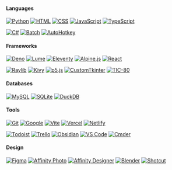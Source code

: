 #### Languages
[![Python](https://img.shields.io/badge/Python-3776AB?logo=python&logoColor=fff)](https://www.python.org/)
[![HTML](https://img.shields.io/badge/HTML-%23E34F26.svg?logo=html5&logoColor=white)](https://developer.mozilla.org/en-US/docs/Web/HTML)
[![CSS](https://img.shields.io/badge/CSS-1572B6?logo=css3&logoColor=fff)](https://developer.mozilla.org/en-US/docs/Web/CSS)
[![JavaScript](https://img.shields.io/badge/JavaScript-F7DF1E?logo=javascript&logoColor=000)](https://developer.mozilla.org/en-US/docs/Web/JavaScript)
[![TypeScript](https://img.shields.io/badge/TypeScript-3178C6?logo=typescript&logoColor=fff)](https://www.typescriptlang.org/)

[![C#](https://custom-icon-badges.demolab.com/badge/C%23-%23239120.svg?logo=cshrp&logoColor=white)](https://dotnet.microsoft.com/en-us/)
[![Batch](https://img.shields.io/badge/Batch-4D4D4D?logo=gnu-bash&logoColor=white)](https://ss64.com/nt/)
[![AutoHotkey](https://img.shields.io/badge/AutoHotkey-334455?logo=autohotkey&logoColor=white)](https://www.autohotkey.com/)

#### Frameworks
[![Deno](https://img.shields.io/badge/Deno-000?logo=deno&logoColor=fff)](https://deno.com/)
[![Lume](https://img.shields.io/badge/Lume-e3655c?logo=deno&logoColor=white)](https://lume.land)
[![Eleventy](https://img.shields.io/badge/Eleventy-black?logo=eleventy)](https://www.11ty.dev/) 
[![Alpine.js](https://img.shields.io/badge/Alpine.js-2d3441?logo=alpinedotjs&logoColor=fff)](https://alpinejs.dev/)
[![React](https://img.shields.io/badge/React-%2320232a.svg?logo=react&logoColor=%2361DAFB)](https://react.dev/)

[![Raylib](https://img.shields.io/badge/Raylib-fff?logo=raylib&logoColor=black)](https://www.raylib.com/)
[![Kivy](https://img.shields.io/badge/Kivy-202326?logo=python&logoColor=white)](https://kivy.org/)
[![p5.js](https://img.shields.io/badge/P5.js-ed225d?logo=javascript&logoColor=white)](https://p5js.org/)
[![CustomTkinter](https://img.shields.io/badge/CustomTkinter-029cff?logo=python&logoColor=white)](https://customtkinter.tomschimansky.com/)
[![TIC-80](https://img.shields.io/badge/TIC--80-333c57?logo=tic-80&logoColor=white&labelColor=1a1c2c)](https://tic80.com/)

#### Databases
[![MySQL](https://img.shields.io/badge/MySQL-4479A1?logo=mysql&logoColor=fff)](https://www.mysql.com/)
[![SQLite](https://img.shields.io/badge/SQLite-%2307405e.svg?logo=sqlite&logoColor=white)](https://www.sqlite.org/)
[![DuckDB](https://img.shields.io/badge/DuckDB-FACC15?logoColor=white&labelColor=181818)](https://duckdb.org/)

#### Tools
[![Git](https://img.shields.io/badge/Git-F05032?logo=git&logoColor=fff)](https://git-scm.com/)
[![Google](https://img.shields.io/badge/Google_WorkSpace-4285F4?logo=google&logoColor=white)](https://workspace.google.com/)
[![Vite](https://img.shields.io/badge/Vite-646CFF?logo=vite&logoColor=fff)](https://vite.dev/)
[![Vercel](https://img.shields.io/badge/Vercel-%23000000.svg?logo=vercel&logoColor=white)](https://vercel.com/)
[![Netlify](https://img.shields.io/badge/Netlify-%23000000.svg?logo=netlify&logoColor=#00C7B7)](https://www.netlify.com/)

[![Todoist](https://img.shields.io/badge/Todoist-E44332?logo=todoist&logoColor=white)](https://todoist.com/)
[![Trello](https://img.shields.io/badge/Trello-0052CC?logo=trello&logoColor=fff)](https://trello.com/)
[![Obsidian](https://img.shields.io/badge/Obsidian-%23483699.svg?&logo=obsidian&logoColor=white)](https://obsidian.md/)
[![VS Code](https://custom-icon-badges.demolab.com/badge/VS_Code-0078d7.svg?logo=vsc&logoColor=white)](https://code.visualstudio.com/)
[![Cmder](https://img.shields.io/badge/Cmder-000?logo=gnome-terminal&logoColor=white)](https://cmder.app/)

#### Design
[![Figma](https://img.shields.io/badge/Figma-F24E1E?logo=figma&logoColor=white)](https://www.figma.com/)
[![Affinity Photo](https://img.shields.io/badge/Affinity_Photo-7E4DD2?logo=affinity-photo&logoColor=white)](https://affinity.serif.com/en-gb/photo/)
[![Affinity Designer](https://img.shields.io/badge/Affinity_Designer-1B72BE?logo=affinity-designer&logoColor=white)](https://affinity.serif.com/en-gb/designer/)
[![Blender](https://img.shields.io/badge/Blender-%23F5792A.svg?logo=blender&logoColor=white)](https://www.blender.org/)
[![Shotcut](https://img.shields.io/badge/Shotcut-115c77?logo=video&logoColor=white&labelColor=102c47)](https://www.shotcut.org/)
